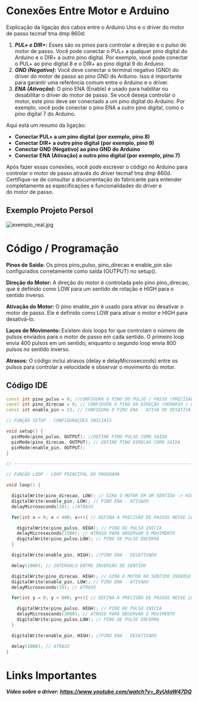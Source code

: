 # Conexões Entre Motor e Arduino

Explicação da ligação dos cabos entre o Arduino Uno e o driver do motor de passo tecmaf tma dmp 860d:

1. ***PUL+ e DIR+*:** Esses são os pinos para controlar a direção e o pulso do motor de passo. Você pode conectar o PUL+ a qualquer pino digital do Arduino e o DIR+ a outro pino digital. Por exemplo, você pode conectar o PUL+ ao pino digital 8 e o DIR+ ao pino digital 9 do Arduino.
2. ***GND (Negativo)*:** Você deve conectar o terminal negativo (GND) do driver do motor de passo ao pino GND do Arduino. Isso é importante para garantir uma referência comum entre o Arduino e o driver.
3. ***ENA (Ativação)*:** O pino ENA (Enable) é usado para habilitar ou desabilitar o driver do motor de passo. Se você deseja controlar o motor, este pino deve ser conectado a um pino digital do Arduino. Por exemplo, você pode conectar o pino ENA a outro pino digital, como o pino digital 7 do Arduino.

Aqui está um resumo da ligação:

- **Conectar PUL+ a um pino digital (por exemplo, pino 8)**
- **Conectar DIR+ a outro pino digital (por exemplo, pino 9)**
- **Conectar GND (Negativo) ao pino GND do Arduino**
- **Conectar ENA (Ativação) a outro pino digital (por exemplo, pino 7)**

Após fazer essas conexões, você pode escrever o código no Arduino para controlar o motor de passo através do driver tecmaf tma dmp 860d. Certifique-se de consultar a documentação do fabricante para entender completamente as especificações e funcionalidades do driver e do motor de passo.

## Exemplo Projeto Persol

![exemplo_real.jpg](https://prod-files-secure.s3.us-west-2.amazonaws.com/9a1cbd13-2c98-4dfe-8fbc-60098ccdc9b9/0ebdc758-26ac-479d-8b3b-218feec7d6d3/exemplo_real.jpg)

# Código / Programação

**Pinos de Saída:** Os pinos pino_pulso, pino_direcao e enable_pin são configurados corretamente como saída (OUTPUT) no setup().

**Direção do Motor:** A direção do motor é controlada pelo pino pino_direcao, que é definido como LOW para um sentido de rotação e HIGH para o sentido inverso.

**Ativação do Motor:** O pino enable_pin é usado para ativar ou desativar o motor de passo. Ele é definido como LOW para ativar o motor e HIGH para desativá-lo.

**Laços de Movimento:** Existem dois loops for que controlam o número de pulsos enviados para o motor de passo em cada sentido. O primeiro loop envia 400 pulsos em um sentido, enquanto o segundo loop envia 800 pulsos no sentido inverso.

**Atrasos:** O código inclui atrasos (delay e delayMicroseconds) entre os pulsos para controlar a velocidade e observar o movimento do motor.

## Código IDE

```cpp
const int pino_pulso = 8; //CONFIGURA O PINO DO PULSO / PASSO (PRECISÃO)
const int pino_direcao = 9; // CONFIGURA O PINO DA DIREÇÃO (HORÁRIO / ANTI-HORÁRIO)
const int enable_pin = 13; // CONFIGURA O PINO ENA - ATIVA OU DESATIVA O MOTOR DE PASSO

// FUNÇÃO SETUP - CONFIGURAÇÕES INICIAIS

void setup() {
  pinMode(pino_pulso, OUTPUT); //DEFINE PINO PULSO COMO SAÍDA
  pinMode(pino_direcao, OUTPUT); // DEFINE PINO DIRECAO COMO SAÍDA
  pinMode(enable_pin, OUTPUT);
}

// -------------------------------------------------------------------

// FUNCÃO LOOP - LOOP PRINCIPAL DO PROGRAMA

void loop() {

  digitalWrite(pino_direcao, LOW); // GIRA O MOTOR EM UM SENTIDO -> HIGH E LOW = HORÁRIO E ANTI-HORÁRIO
  digitalWrite(enable_pin, LOW); // PINO ENA - ATIVADO
  delayMicroseconds(10); //ATRASO

  for(int x = 0; x < 400; x++){ // DEFINA A PRECISÃO DE PASSOS NESSE LOOP - QUANTO MAIOR A CONDIÇÃO MAIS PRECISO

    digitalWrite(pino_pulso, HIGH); // PINO DE PULSO INICIA
    delayMicroseconds(1500); // ATRASO PARA OBSERVAR O MOVIMENTO
    digitalWrite(pino_pulso,LOW); // PINO DE PULSO ENCERRA
  }

  digitalWrite(enable_pin, HIGH); //PINO ENA - DESATIVADO

  delay(1000); // INTERVALO ENTRE INVERSÃO DE SENTIDO

  digitalWrite(pino_direcao, HIGH); // GIRA O MOTOR NO SENTIDO INVERSO
  digitalWrite(enable_pin, LOW); // PINO ENA - ATIVADO
  delayMicroseconds(10); // ATRASO

  for(int y = 0; y < 800; y++){ // DEFINA A PRECISÃO DE PASSOS NESSE LOOP - QUANTO MAIOR A CONDIÇÃO MAIS PRECISO

    digitalWrite(pino_pulso, HIGH); // PINO DE PULSO INICIA
    delayMicroseconds(3000); // ATRASO PARA OBSERVAR O MOVIMENTO
    digitalWrite(pino_pulso,LOW); // PINO DE PULSO ENCERRA
  }

  digitalWrite(enable_pin, HIGH); //PINO ENA - DESATIVADO

  delay(1000); // ATRASO
}
```

# Links Importantes

***Vídeo sobre o driver:  https://www.youtube.com/watch?v=_8yUdaW47DQ***
